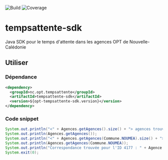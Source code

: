 ![Build](https://github.com/opt-nc/opt-temps-attente-agences-sdk/actions/workflows/maven.yml/badge.svg)
![Coverage](.github/badges/jacoco.svg)

# tempsattente-sdk

Java SDK pour le temps d'attente dans les agences OPT de Nouvelle-Calédonie

## Utiliser

### Dépendance

```xml
<dependency>
  <groupId>nc.opt.tempsattente</groupId>
  <artifactId>tempsattente-sdk</artifactId>
  <version>${opt-tempsattente-sdk.version}</version>
</dependency>
```

### Code snippet

```java
System.out.println("<" + Agences.getAgences().size() + "> agences trouvées");
System.out.println(Agences.getAgences());
System.out.println("<" + Agences.getAgences(Commune.NOUMEA).size() + "> agences trouvées pour <" + Commune.NOUMEA + ">");
System.out.println(Agences.getAgences(Commune.NOUMEA));
System.out.println("Correspondance trouvée pour l'ID 4177 : " + Agence.getAgence("4177").toString());  
System.exit(0);
```
